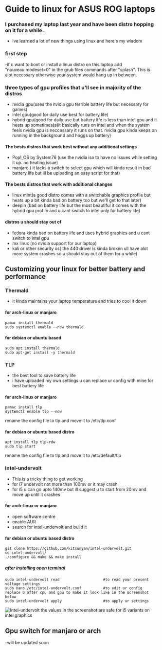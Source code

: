 # Guide to linux for ASUS ROG laptops
### I purchased my laptop last year and have been distro hopping on it for a while .
- Ive learned a lot of new things using linux and here's my wisdom
### first step 
-if u want to boot or install a linux distro on this laptop add "nouveau.modeset=0" in the grub files commands after "splash". This is alot necessary otherwise your system would hang up in between.
### three types of gpu profiles that u'll see in majority of the distros
- nvidia gpu(uses the nvidia gpu terrible battery life but necessary for games)
- intel gpu(good for daily use best for battery life)
- hybrid gpu(good for daily use but battery life is less than intel gpu and it heats up sometimes)a(it basically runs on intel and when the system feels nvidia gpu is neccessary it runs on that. nvidia gpu kinda keeps on running in the background and hoggs up battery)
#### The bests distros that work best without any additional settings
- Pop!_OS by System76 (use the nvidia iso to have no issues while setting it up. no heating issue)
- manjaro ( it lacks a switch to select gpu which will kinda result in bad battery life but ill be uploading an easy script for that)
#### The bests distros that work with additional changes
- linux mint(a good distro comes with a switchable graphics profile but heats up a bit kinda bad on battery too but we'll get to that later)
- deepin (bad on battery life but the most beautiful it comes with the hybrid gpu profile and u cant switch to intel only for battery life)
#### distros u should stay out of
- fedora kinda bad on battery life and uses hybrid graphics and u cant switch to intel gpu
- mx linux (no nvidia support for our laptop)
- kali or other security os( the 440 driver is kinda broken ull have alot more system crashes so u should stay out of them for a while)
## Customizing your linux for better battery and performance
### Thermald
- it kinda maintains your laptop temperature and tries to cool it down
#### for arch-linux or manjaro
```
pamac install thermald
sudo systemctl enable --now thermald
```
#### for debian or ubuntu based
```
sudo apt install thermald
sudo apt-get install -y thermald
```
### TLP
- the best tool to save battery life
- i have uploaded my own settings u can replace ur config with mine for best battery life
#### for arch-linux or manjaro
```
pamac install tlp
systemctl enable tlp --now
```
rename the config file to tlp and move it to /etc/tlp.conf
#### for debian or ubuntu based distro
```
apt install tlp tlp-rdw
sudo tlp start
```
rename the config file to tlp and move it to /etc/default/tlp
### Intel-undervolt
- This is a tricky thing to get working
- for i7 undervolt not more than 100mv or it may crash
- for i5 u can go upto 140mv but ill suggest u to start from 20mv and move up until it crashes
#### for arch-linux or manjaro
- open software centre
- enable AUR
- search for intel-undervolt and build it
#### for debian or ubuntu based distro
```
git clone https://github.com/kitsunyan/intel-undervolt.git
cd intel-undervolt/
./configure && make && make install
```
##### after installing open terminal
```
sudo intel-undervolt read                    #to read your present voltage settings
sudo nano /etc/intel-undervolt.conf          #to edit ur config replace 0 after cpu and gpu to make it look like in the screenshot below 
sudo intel-undervolt apply                   #to apply ur settings
```
![Intel-undervolt](https://imgur.com/FNbgBHB)
the values in the screenshot are safe for i5 variants on intel graphics
## Gpu switch for manjaro or arch
-will be updated soon
